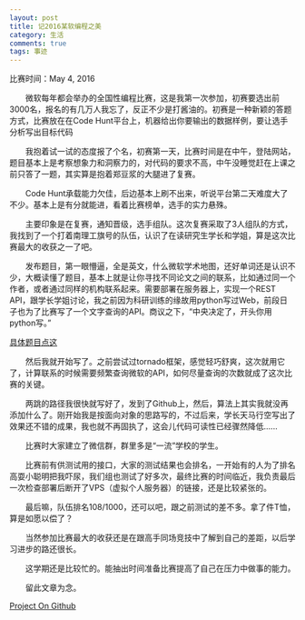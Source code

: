 ```yaml
---
layout: post
title: 记2016某软编程之美
category: 生活
comments: true
tags: 事迹
---
```



比赛时间：May 4, 2016

&emsp;&emsp;微软每年都会举办的全国性编程比赛，这是我第一次参加，初赛要选出前3000名，报名的有几万人我忘了，反正不少是打酱油的。初赛是一种新颖的答题方式，比赛放在在Code Hunt平台上，机器给出你要输出的数据样例，要让选手分析写出目标代码

&emsp;&emsp;我抱着试一试的态度报了个名，初赛第一天，比赛时间是在中午，登陆网站，题目基本上是考察想象力和洞察力的，对代码的要求不高，中午没睡觉赶在上课之前只答了一题，其实算是抱着郑豆浆的大腿进了复赛。

&emsp;&emsp;Code Hunt承载能力欠佳，后边基本上刷不出来，听说平台第二天难度大了不少。基本上是有分就能进，看着比赛榜单，选手的实力悬殊。

&emsp;&emsp;主要印象是在复赛，通知晋级，选手组队。这次复赛采取了3人组队的方式，我找到了一个打着南理工旗号的队伍，认识了在读研究生学长和学姐，算是这次比赛最大的收获之一了吧。

&emsp;&emsp;发布题目，第一眼懵逼，全是英文，什么微软学术地图，还好单词还是认识不少，大概读懂了题目，基本上就是让你寻找不同论文之间的联系，比如通过同一个作者，或者通过同样的机构联系起来。需要部署在服务器上，实现一个REST API，跟学长学姐讨论，我之前因为科研训练的缘故用python写过Web，前段日子也为了比赛写了一个文字查询的API。商议之下，“中央决定了，开头你用python写。”

[具体题目点这](http://www.cnblogs.com/learn-to-rock/p/BOP2016.html)

&emsp;&emsp;然后我就开始写了。之前尝试过tornado框架，感觉轻巧舒爽，这次就用它了，计算联系的时候需要频繁查询微软的API，如何尽量查询的次数就成了这次比赛的关键。

&emsp;&emsp;两跳的路径我很快就写好了，发到了Github上，然后，算法上其实我就没再添加什么了。刚开始我是按面向对象的思路写的，不过后来，学长天马行空写出了效果还不错的成果，我也就不再固执了，这会儿代码可读性已经骤然降低......

&emsp;&emsp;比赛时大家建立了微信群，群里多是“一流”学校的学生。

&emsp;&emsp;比赛前有供测试用的接口，大家的测试结果也会排名，一开始有的人为了排名高耍小聪明把我吓尿，我们组也测试了好多次，最终比赛的时间临近，我负责最后一次检查部署后断开了VPS（虚拟个人服务器）的链接，还是比较紧张的。

&emsp;&emsp;最后嘛，队伍排名108/1000，还可以吧，跟之前测试的差不多。拿了件T恤，算是如愿以偿了？

&emsp;&emsp;当然参加比赛最大的收获还是在跟高手同场竞技中了解到自己的差距，以后学习进步的路还很长。

&emsp;&emsp;这学期还是比较忙的。能抽出时间准备比赛提高了自己在压力中做事的能力。

&emsp;&emsp;留此文章为念。

[Project On Github](https://github.com/zhuojimmy/BeautyOfProgramming)
